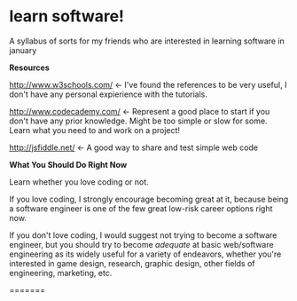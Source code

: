 learn software!
=============

A syllabus of sorts for my friends who are interested in learning software in january

**Resources**

http://www.w3schools.com/ <- I've found the references to be very useful, I don't have any personal expierience with the tutorials.

http://www.codecademy.com/ <- Represent a good place to start if you don't have any prior knowledge. Might be too simple or slow for some. Learn what you need to and work on a project!

http://jsfiddle.net/ <- A good way to share and test simple web code

**What You Should Do Right Now**

Learn whether you love coding or not.

If you love coding, I strongly encourage becoming great at it, because being a software engineer is one of the few great low-risk career options right now.

If you don't love coding, I would suggest not trying to become a software engineer, but you should try to become *adequate* at basic web/software engineering as its widely useful for a variety of endeavors, whether you're interested in game design, research, graphic design, other fields of engineering, marketing, etc.

=======
